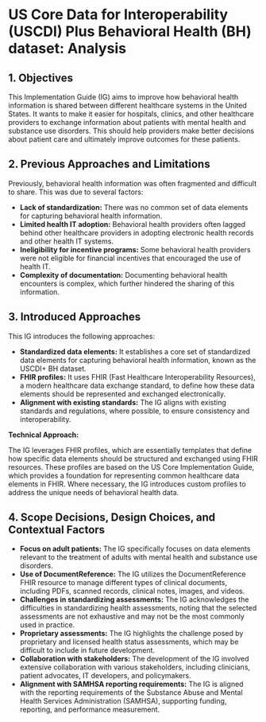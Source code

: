 # US Core Data for Interoperability (USCDI) Plus Behavioral Health (BH) dataset: Analysis

## 1. Objectives

This Implementation Guide (IG) aims to improve how behavioral health information is shared between different healthcare systems in the United States. It wants to make it easier for hospitals, clinics, and other healthcare providers to exchange information about patients with mental health and substance use disorders. This should help providers make better decisions about patient care and ultimately improve outcomes for these patients.

## 2. Previous Approaches and Limitations

Previously, behavioral health information was often fragmented and difficult to share. This was due to several factors:

* **Lack of standardization:** There was no common set of data elements for capturing behavioral health information.
* **Limited health IT adoption:** Behavioral health providers often lagged behind other healthcare providers in adopting electronic health records and other health IT systems.
* **Ineligibility for incentive programs:** Some behavioral health providers were not eligible for financial incentives that encouraged the use of health IT.
* **Complexity of documentation:** Documenting behavioral health encounters is complex, which further hindered the sharing of this information.

## 3. Introduced Approaches

This IG introduces the following approaches:

* **Standardized data elements:** It establishes a core set of standardized data elements for capturing behavioral health information, known as the USCDI+ BH dataset.
* **FHIR profiles:** It uses FHIR (Fast Healthcare Interoperability Resources), a modern healthcare data exchange standard, to define how these data elements should be represented and exchanged electronically.
* **Alignment with existing standards:** The IG aligns with existing standards and regulations, where possible, to ensure consistency and interoperability.

**Technical Approach:**

The IG leverages FHIR profiles, which are essentially templates that define how specific data elements should be structured and exchanged using FHIR resources. These profiles are based on the US Core Implementation Guide, which provides a foundation for representing common healthcare data elements in FHIR. Where necessary, the IG introduces custom profiles to address the unique needs of behavioral health data.

## 4. Scope Decisions, Design Choices, and Contextual Factors

* **Focus on adult patients:** The IG specifically focuses on data elements relevant to the treatment of adults with mental health and substance use disorders.
* **Use of DocumentReference:** The IG utilizes the DocumentReference FHIR resource to manage different types of clinical documents, including PDFs, scanned records, clinical notes, images, and videos.
* **Challenges in standardizing assessments:** The IG acknowledges the difficulties in standardizing health assessments, noting that the selected assessments are not exhaustive and may not be the most commonly used in practice.
* **Proprietary assessments:** The IG highlights the challenge posed by proprietary and licensed health status assessments, which may be difficult to include in future development.
* **Collaboration with stakeholders:** The development of the IG involved extensive collaboration with various stakeholders, including clinicians, patient advocates, IT developers, and policymakers.
* **Alignment with SAMHSA reporting requirements:** The IG is aligned with the reporting requirements of the Substance Abuse and Mental Health Services Administration (SAMHSA), supporting funding, reporting, and performance measurement. 
